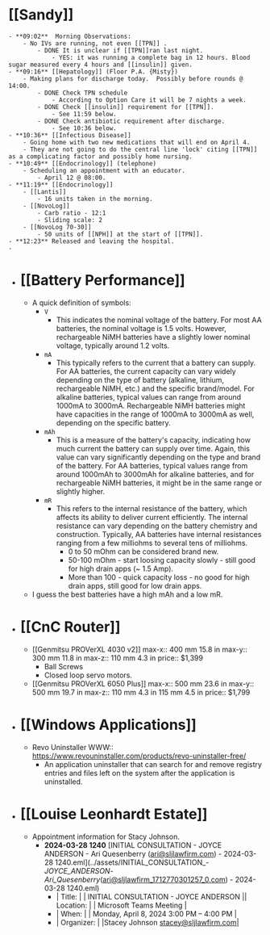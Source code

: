 # [[Sandy]]
	- **09:02**  Morning Observations:
		- No IVs are running, not even [[TPN]] .
			- DONE It is unclear if [[TPN]]ran last night.
				- YES: it was running a complete bag in 12 hours. Blood sugar measured every 4 hours and [[insulin]] given.
	- **09:16** [[Hepatology]] (Floor P.A. {Misty})
		- Making plans for discharge today.  Possibly before rounds @ 14:00.
			- DONE Check TPN schedule
				- According to Option Care it will be 7 nights a week.
			- DONE Check [[insulin]] requirement for [[TPN]].
				- See 11:59 below.
			- DONE Check antibiotic requirement after discharge.
				- See 10:36 below.
	- **10:36** [[Infectious Disease]]
		- Going home with two new medications that will end on April 4.
		- They are not going to do the central line 'lock' citing [[TPN]] as a complicating factor and possibly home nursing.
	- **10:49** [[Endocrinology]] (telephone)
		- Scheduling an appointment with an educator.
			- April 12 @ 08:00.
	- **11:19** [[Endocrinology]]
		- [[Lantis]]
			- 16 units taken in the morning.
		- [[NovoLog]]
			- Carb ratio - 12:1
			- Sliding scale: 2
		- [[NovoLog 70-30]]
			- 50 units of [[NPH]] at the start of [[TPN]].
	- **12:23** Released and leaving the hospital.
	-
- # [[Battery Performance]]
	- A quick definition of symbols:
		- `V`
			- This indicates the nominal voltage of the battery. For most AA batteries, the nominal voltage is 1.5 volts. However, rechargeable NiMH batteries have a slightly lower nominal voltage, typically around 1.2 volts.
		- `mA`
			- This typically refers to the current that a battery can supply. For AA batteries, the current capacity can vary widely depending on the type of battery (alkaline, lithium, rechargeable NiMH, etc.) and the specific brand/model. For alkaline batteries, typical values can range from around 1000mA to 3000mA. Rechargeable NiMH batteries might have capacities in the range of 1000mA to 3000mA as well, depending on the specific battery.
		- `mAh`
			- This is a measure of the battery's capacity, indicating how much current the battery can supply over time. Again, this value can vary significantly depending on the type and brand of the battery. For AA batteries, typical values range from around 1000mAh to 3000mAh for alkaline batteries, and for rechargeable NiMH batteries, it might be in the same range or slightly higher.
		- `mR`
			- This refers to the internal resistance of the battery, which affects its ability to deliver current efficiently. The internal resistance can vary depending on the battery chemistry and construction. Typically, AA batteries have internal resistances ranging from a few milliohms to several tens of milliohms.
				- 0 to 50 mOhm can be considered brand new.
				- 50-100 mOhm - start loosing capacity slowly - still good for high drain apps (~ 1.5 Amp).
				- More than 100 - quick capacity loss - no good for high drain apps, still good for low drain apps.
	- I guess the best batteries have a high mAh and a low mR.
- # [[CnC Router]]
	- [[Genmitsu PROVerXL 4030 v2]]
	  max-x:: 400 mm 15.8 in
	  max-y::  300 mm  11.8 in
	  max-z::  110 mm  4.3 in
	  price:: $1,399
		- Ball Screws
		- Closed loop servo motors.
	- [[Genmitsu PROVerXL 6050 Plus]]
	  max-x:: 500 mm 23.6 in
	  max-y::  500 mm  19.7 in
	  max-z:: 110 mm  4.3 in 115 mm  4.5 in
	  price:: $1,799
- # [[Windows Applications]]
	- Revo Uninstaller
	  WWW:: https://www.revouninstaller.com/products/revo-uninstaller-free/
		- An application uninstaller that can search for and remove registry entries and files left on the system after the application is uninstalled.
- # [[Louise Leonhardt Estate]]
	- Appointment information for Stacy Johnson.
		- **2024-03-28 1240** [INITIAL CONSULTATION - JOYCE ANDERSON - Ari Quesenberry (ari@sljlawfirm.com) - 2024-03-28 1240.eml](../assets/INITIAL_CONSULTATION_-_JOYCE_ANDERSON_-_Ari_Quesenberry_(ari@sljlawfirm_1712770301257_0.com) - 2024-03-28 1240.eml)
			- | Title: | 
			               | INITIAL CONSULTATION - JOYCE ANDERSON  || Location: | 
			             | Microsoft Teams Meeting |
			- | When: | 
			             | Monday, April 8, 2024 3:00 PM – 4:00 PM |
			- | Organizer: | 
			             |Stacey Johnson <stacey@sljlawfirm.com>|